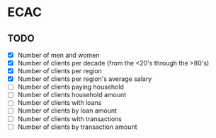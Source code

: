 # ECAC

## TODO
- [x] Number of men and women
- [x] Number of clients per decade (from the <20's through the >80's)
- [x] Number of clients per region
- [x] Number of clients per region's average salary
- [ ] Number of clients paying household
- [ ] Number of clients household amount
- [ ] Number of clients with loans
- [ ] Number of clients by loan amount
- [ ] Number of clients with transactions
- [ ] Number of clients by transaction amount

